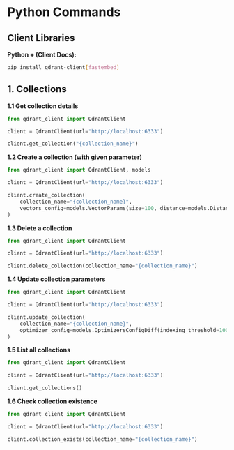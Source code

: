 # Python Commands

## Client Libraries

**Python + (Client Docs):**

```bash
pip install qdrant-client[fastembed]
```


## 1. Collections

**1.1 Get collection details**

```python
from qdrant_client import QdrantClient

client = QdrantClient(url="http://localhost:6333")

client.get_collection("{collection_name}")
```

**1.2 Create a collection (with given parameter)**

```python
from qdrant_client import QdrantClient, models

client = QdrantClient(url="http://localhost:6333")

client.create_collection(
    collection_name="{collection_name}",
    vectors_config=models.VectorParams(size=100, distance=models.Distance.COSINE),
)
```

**1.3 Delete a collection**

```python
from qdrant_client import QdrantClient

client = QdrantClient(url="http://localhost:6333")

client.delete_collection(collection_name="{collection_name}")
```

**1.4 Update collection parameters**

```python
from qdrant_client import QdrantClient

client = QdrantClient(url="http://localhost:6333")

client.update_collection(
    collection_name="{collection_name}",
    optimizer_config=models.OptimizersConfigDiff(indexing_threshold=10000),
)
```

**1.5 List all collections**

```python
from qdrant_client import QdrantClient

client = QdrantClient(url="http://localhost:6333")

client.get_collections()
```

**1.6 Check collection existence**

```python
from qdrant_client import QdrantClient

client = QdrantClient(url="http://localhost:6333")

client.collection_exists(collection_name="{collection_name}")
```
